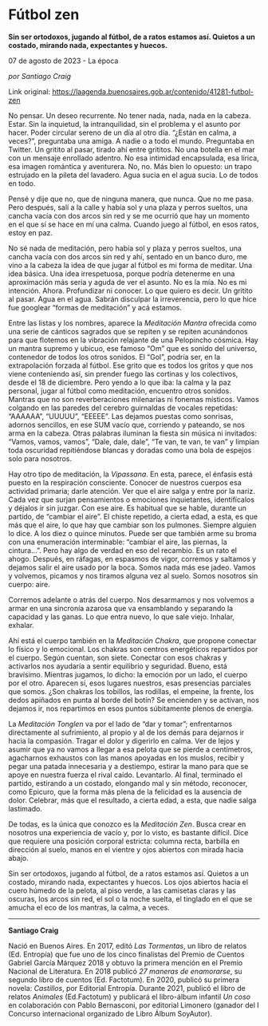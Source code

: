 # Fútbol zen

**Sin ser ortodoxos, jugando al fútbol, de a ratos estamos así. Quietos a un costado, mirando nada, expectantes y huecos.**

07 de agosto de 2023 - La época

_por Santiago Craig_

Link original: https://laagenda.buenosaires.gob.ar/contenido/41281-futbol-zen



No pensar. Un deseo recurrente. No tener nada, nada, nada en la cabeza. Estar. Sin la inquietud, la intranquilidad, sin el problema y el asunto por hacer. Poder circular sereno de un día al otro día. “¿Están en calma, a veces?”, preguntaba una amiga. A nadie o a todo el mundo. Preguntaba en Twitter. Un gritito al pasar, tirado ahí entre grititos. No una botella en el mar con un mensaje enrollado adentro. No esa intimidad encapsulada, esa lírica, esa imagen romántica y aventurera. No, no. Más bien lo opuesto: un trapo estrujado en la pileta del lavadero. Agua sucia en el agua sucia. Lo de todos en todo.




Pensé y dije que no, que de ninguna manera, que nunca. Que no me pasa. Pero después, salí a la calle y había sol y una plaza y perros sueltos, una cancha vacía con dos arcos sin red y se me ocurrió que hay un momento en el que sí se hace en mí una calma. Cuando juego al fútbol, en esos ratos, estoy en paz.




No sé nada de meditación, pero había sol y plaza y perros sueltos, una cancha vacía con dos arcos sin red y ahí, sentado en un banco duro, me vino a la cabeza la idea de que jugar al fútbol es mi forma de meditar. Una idea básica. Una idea irrespetuosa, porque podría detenerme en una aproximación más seria y aguda de ver el asunto. No es la mía. No es mi intención. Ahora. Profundizar ni conocer. Lo que quiero es decir. Un gritito al pasar. Agua en el agua. Sabrán disculpar la irreverencia, pero lo que hice fue googlear “formas de meditación” y acá estamos.




Entre las listas y los nombres, aparece la *Meditación Mantra* ofrecida como una serie de cánticos sagrados que se repiten y se repiten acunándonos para que flotemos en la vibración relajante de una Pelopincho cósmica. Hay un mantra supremo y ubicuo, ese famoso “Om” que es sonido del universo, contenedor de todos los otros sonidos. El “Gol”, podría ser, en la extrapolación forzada al fútbol. Ese grito que es todos los gritos y que nos viene conteniendo así, sin prender fuego las cortinas y los colectivos, desde el 18 de diciembre. Pero yendo a lo que iba: la calma y la paz personal, jugar al fútbol como meditación, encuentro otros sonidos. Mantras que no son reverberaciones milenarias ni fonemas místicos. Vamos colgando en las paredes del cerebro guirnaldas de vocales repetidas: “AAAAAA”, “UUUUU”, “EEEEE”. Las dejamos puestas como sonrisas, adornos sencillos, en ese SUM vacío que, corriendo y pateando, se nos arma en la cabeza. Otras palabras iluminan la fiesta sin música ni invitados: “Vamos, vamos, vamos”, “Dale, dale, dale”, “Te van, te van, te van” y limpian toda oscuridad repitiéndose blancas y doradas como una bola de espejos solo para nosotros.




Hay otro tipo de meditación, la *Vipassana*. En esta, parece, el énfasis está puesto en la respiración consciente. Conocer de nuestros cuerpos esa actividad primaria; darle atención. Ver que el aire salga y entre por la nariz. Cada vez que surjan pensamientos o emociones inquietantes, identifícalos y déjalos ir sin juzgar. Con ese aire. Es habitual que se hable, durante un partido, de “cambiar el aire”. El chiste repetido, a cierta edad, a esta, es que más que el aire, lo que hay que cambiar son los pulmones. Siempre alguien lo dice. A los diez o quince minutos. Puede ser que también arme su broma con una enumeración interminable: “cambiar el aire, las piernas, la cintura…”. Pero hay algo de verdad en eso del recambio. Es un rato el ahogo. Después, en ráfagas, en espasmos de vigor, corremos y saltamos y dejamos salir el aire usado por la boca. Somos nada más ese jadeo. Vamos y volvemos, picamos y nos tiramos alguna vez al suelo. Somos nosotros sin cuerpo: aire.




Corremos adelante o atrás del cuerpo. Nos desarmamos y nos volvemos a armar en una sincronía azarosa que va ensamblando y separando la capacidad y las ganas. Lo que entra nuevo, lo que sale viejo. Inhalar, exhalar.




Ahí está el cuerpo también en la *Meditación Chakra*, que propone conectar lo físico y lo emocional. Los chakras son centros energéticos repartidos por el cuerpo. Según cuentan, son siete. Conectar con esos chakras y activarlos nos ayudaría a sentir equilibrio y seguridad. Bueno, está bravísimo. Mientras jugamos, lo dicho: la emoción por un lado, el cuerpo por el otro. Aparecen sí, esos lugares nuestros, esas presencias parciales que somos. ¿Son chakras los tobillos, las rodillas, el empeine, la frente, los dedos apiñados en punta al borde del botín? Se encienden y se activan, nos dejamos ir, nos repartimos en esos puntos súbitamente plenos de energía.




La *Meditación Tonglen* va por el lado de “dar y tomar”; enfrentarnos directamente al sufrimiento, al propio y al de los demás para dejarnos ir hacia la compasión. Tragar el dolor y digerirlo en calma. Ver de lejos y asumir que ya no vamos a llegar a esa pelota que se pierde a centímetros, agacharnos exhaustos con las manos apoyadas en los muslos, recibir y pegar una patada innecesaria y a destiempo, estirar la mano para que se apoye en nuestra fuerza el rival caído. Levantarlo. Al final, terminado el partido, estirando a un costado, elongando mal y sin método, reconocer, como Epicuro, que la forma más plena de la felicidad es la ausencia de dolor. Celebrar, más que el resultado, a cierta edad, a esta, que nadie salga lastimado.




De todas, es la única que conozco es la *Meditación Zen*. Busca crear en nosotros una experiencia de vacío y, por lo visto, es bastante difícil. Dice que requiere una posición corporal estricta: columna recta, barbilla en dirección al suelo, manos en el vientre y ojos abiertos con mirada hacia abajo.




Sin ser ortodoxos, jugando al fútbol, de a ratos estamos así. Quietos a un costado, mirando nada, expectantes y huecos. Los ojos abiertos hacia el cuero húmedo de la pelota, al piso verde, a las camisetas claras y las oscuras, los arcos sin red, el sol o la noche suelta, el tinglado en el que se amucha el eco de los mantras, la calma, a veces.




---




**Santiago Craig**




Nació en Buenos Aires. En 2017, editó *Las Tormentas*, un libro de relatos (Ed. Entropía) que fue uno de los cinco finalistas del Premio de Cuentos Gabriel García Márquez 2018 y obtuvo la primera mención en el Premio Nacional de Literatura. En 2018 publicó *27 maneras de enamorarse*, su segundo libro de cuentos (Ed. Factotum). En 2020, publicó su primera novela: *Castillos*, por Editorial Entropía. Durante 2021, publicó el libro de relatos *Animales* (Ed.Factotum) y publicará el libro-álbum infantil *Un coso* en colaboración con Pablo Bernasconi, por editorial Limonero (ganador del I Concurso internacional organizado de Libro Álbum SoyAutor).



